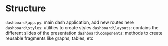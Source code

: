 # Structure

`dashboard\app.py`: main dash application, add new routes here
`dashboard\styles`: utilities to create styles
`dashboard\layouts`: contains the different slides of the presentation
`dashboard\components`: methods to create reusable fragments like graphs, tables, etc


